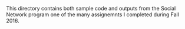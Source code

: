 This directory contains both sample code and outputs from the Social Network 
program one of the many assignemnts I completed during Fall 2016. 
